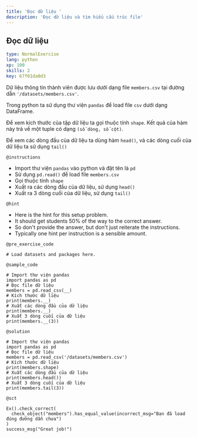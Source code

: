 ```yaml
---
title: 'Đọc dữ liệu '
description: 'Đọc dữ liệu và tìm hiểu cấu trúc file'
---
```


## Đọc dữ liệu

```yaml
type: NormalExercise 
lang: python
xp: 100 
skills: 2
key: 67f01da0d3   
```


Dữ liệu thông tin thành viên được lưu dưới dạng file `members.csv` tại đường dẫn `'/datasets/members.csv'`.

Trong python ta sử dụng thư viện `pandas` để load file `csv` dưới dạng DataFrame.

Để xem kích thước của tập dữ liệu ta gọi thuộc tính `shape`. Kết quả của hàm này trả  về một tuple có dạng `(số dòng, số cột)`.

Để xem các  dòng đầu của dữ liệu ta dùng hàm `head()`, và các dòng cuối của dữ liệu ta sử dụng `tail()`


`@instructions`
- Import thư viện `pandas` vào python và đặt tên là `pd`
- Sử dụng `pd.read()` để load file `members.csv`
- Gọi thuộc tính `shape`
- Xuất ra các dòng đầu của dữ liệu, sử dụng `head()`
- Xuất ra 3 dòng cuối của dữ liệu, sử dụng `tail()`

`@hint`
- Here is the hint for this setup problem. 
- It should get students 50% of the way to the correct answer.
- So don't provide the answer, but don't just reiterate the instructions.
- Typically one hint per instruction is a sensible amount.

`@pre_exercise_code`
```{python}
# Load datasets and packages here.
```
`@sample_code`
```{python}
# Import thư viện pandas
import pandas as pd
# Đọc file dữ liệu
members = pd.read_csv(__)
# Kích thước dữ liệu
print(members.__)
# Xuất các dòng đầu của dữ liệu
print(members.__)
# Xuất 3 dòng cuối của dữ liệu
print(members.__(3))
```
`@solution`
```{python}
# Import thư viện pandas
import pandas as pd
# Đọc file dữ liệu
members = pd.read_csv('/datasets/members.csv')
# Kích thước dữ liệu
print(members.shape)
# Xuất các dòng đầu của dữ liệu
print(members.head())
# Xuất 3 dòng cuối của dữ liệu
print(members.tail(3))
```
`@sct`
```{python}
Ex().check_correct(
  check_object("members").has_equal_value(incorrect_msg="Bạn đã load đúng đường dẫn chưa")
)
success_msg("Great job!")
```